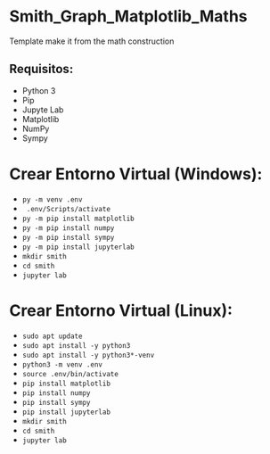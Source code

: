 # Smith_Graph_Matplotlib_Maths
Template make it from the math construction

## Requisitos:
- Python 3
- Pip
- Jupyte Lab
- Matplotlib
- NumPy
- Sympy

# Crear Entorno Virtual (Windows):
- `` py -m venv .env ``
- `` .env/Scripts/activate``
- `` py -m pip install matplotlib ``
- `` py -m pip install numpy ``
- `` py -m pip install sympy ``
- `` py -m pip install jupyterlab ``
- `` mkdir smith ``
- `` cd smith ``
- `` jupyter lab ``

# Crear Entorno Virtual (Linux):
- `` sudo apt update ``
- `` sudo apt install -y python3 ``
- `` sudo apt install -y python3*-venv ``
- `` python3 -m venv .env ``
- `` source .env/bin/activate ``
- `` pip install matplotlib ``
- `` pip install numpy ``
- `` pip install sympy ``
- `` pip install jupyterlab ``
- `` mkdir smith ``
- `` cd smith ``
- `` jupyter lab ``
